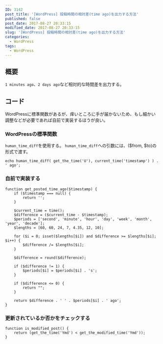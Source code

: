 ```yaml
---
ID: 3142
post_title: '[WordPress] 投稿時間の相対差(time ago)を出力する方法'
published: false
post_date: 2017-08-27 20:33:15
modified_date: 2017-08-27 20:33:15
slug: '[WordPress] 投稿時間の相対差(time ago)を出力する方法'
categories:
  - WordPress
tags:
  - WordPress
---
```

## 概要

`1 minutes ago`、`2 days ago`など相対的な時間差を出力する。

## コード

WordPressに標準関数があるが、痒いところに手が届かないため、もし細かい調整などが必要であれば自前で実装するほうが良い。

### WordPressの標準関数

`human_time_diff`を使用する。
`human_time_diff`への引数には、($from, $to)の形式で渡す。

```language-php
echo human_time_diff( get_the_time('U'), current_time('timestamp') ) . ' ago';
```


### 自前で実装する

```language-php
function get_posted_time_ago($timestamp) {
    if ($timestamp === null) {
        return '';
    }

    $current_time = time();
    $difference = ($current_time - $timestamp);
    $periods = ['second', 'minute', 'hour', 'day', 'week', 'month', 'year', 'decade'];
    $lengths = [60, 60, 24, 7, 4.35, 12, 10];

    for ($i = 0; isset($lengths[$i]) and $difference >= $lengths[$i]; $i++) {
        $difference /= $lengths[$i];
    }

    $difference = round($difference);

    if ($difference != 1) {
        $periods[$i] = $periods[$i] . 's';
    }

    if ($difference <= 0) {
        return "";
    }

    return $difference . ' ' . $periods[$i] . ' ago';
}
```

### 更新されているか否かをチェックする

```language-php
function is_modified_post() {
    return (get_the_time('Ymd') < get_the_modified_time('Ymd'));
}
```